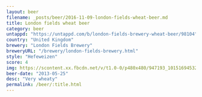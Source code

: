 ```yaml
---
layout: beer
filename: _posts/beer/2016-11-09-london-fields-wheat-beer.md
title: London fields wheat beer
category: beer
untappd: "https://untappd.com/b/london-fields-brewery-wheat-beer/98104"
country: "United Kingdom"
brewery: "London Fields Brewery"
breweryURL: "/brewery/london-fields-brewery.html"
style: "Hefeweizen"
score: 4
img: https://scontent.xx.fbcdn.net/v/t1.0-0/p480x480/947193_10151694532673745_349270642_n.jpg?_nc_cat=103&_nc_ht=scontent.xx&oh=37e53542b3e3db17f62b40a9452a2366&oe=5CD5A122
beer-date: "2013-05-25"
desc: "Very wheaty"
permalink: /beer/:title.html
---
```

